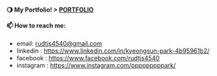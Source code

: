 #### 🌖 My Portfolio! > [PORTFOLIO](https://gngsn.github.io/)


#### 📫 How to reach me:
- email: rudtjs4540@gmail.com
- linkedin : https://www.linkedin.com/in/kyeongsun-park-4b95961b2/
- facebook : https://www.facebook.com/rudtjs4540
- instagram : https://www.instagram.com/pppppppppark/



<!--
**gngsn/gngsn** is a ✨ _special_ ✨ repository because its `README.md` (this file) appears on your GitHub profile.

Here are some ideas to get you started:

#### 🔭 I’m currently working on  [SOPT](http://sopt.org/wp/)
- 🌱 I’m currently learning ...
- 👯 I’m looking to collaborate on ...
- 🤔 I’m looking for help with ...
- 💬 Ask me about ...
- 
- 😄 Pronouns: ...
- ⚡ Fun fact: ...
-->
